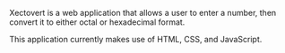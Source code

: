 Xectovert is a web application that allows a user to enter a number, then convert it to either octal or hexadecimal format.

This application currently makes use of HTML, CSS, and JavaScript.
